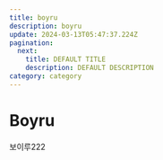 ```yaml
---
title: boyru
description: boyru
update: 2024-03-13T05:47:37.224Z
pagination:
  next:
    title: DEFAULT TITLE
    description: DEFAULT DESCRIPTION
category: category
---
```


# Boyru

보이루222
